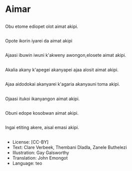 # Aimar

##
Obu etome ediopet olot
aimat akipi.

##
Opote ikorin iyarei da
aimat akipi

##
Ajaasi ibuwin iwuni
k'akweny
awongon,elosete aimat
akipi.

##
Akalia akany k'apegei
akanyapei ajaa alosit
aimat akipi.

##
Ajaa aidodokai
akanyarei k'agaria
akanyauni toma akipi.

##
Ojaasi itukoi
ikanyangon aimat akipi.

##
Obuni edope kosobwan
aimat akipi.

##
Ingai etiting akere, aisal
emasi akipi.

##
* License: [CC-BY]
* Text: Clare Verbeek, Thembani Dladla, Zanele Buthelezi
* Illustration: Gay Galsworthy
* Translation: John Emongot
* Language: teo
